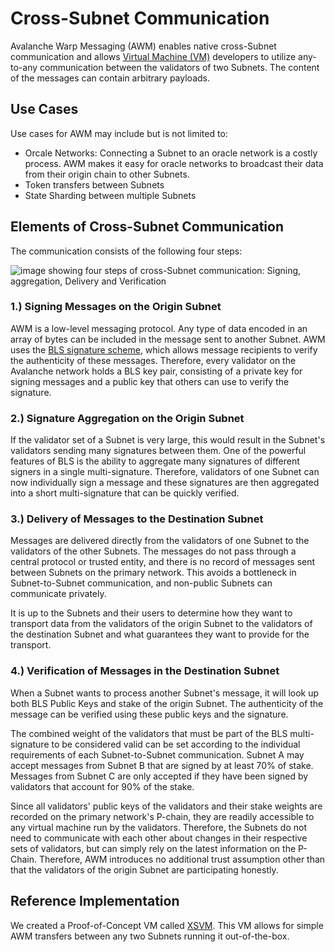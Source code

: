 # Cross-Subnet Communication

Avalanche Warp Messaging (AWM) enables native cross-Subnet communication and allows [Virtual Machine
(VM)](./README.md#virtual-machines) developers to utilize any-to-any communication between the
validators of two Subnets. The content of the messages can contain arbitrary payloads. 

## Use Cases 

Use cases for AWM may include but is not limited to:

- Orcale Networks: Connecting a Subnet to an oracle network is a costly process. AWM makes it easy
  for oracle networks to broadcast their data from their origin chain to other Subnets.
- Token transfers between Subnets 
- State Sharding between multiple Subnets

## Elements of Cross-Subnet Communication

The communication consists of the following four steps:

![image showing four steps of cross-Subnet communication: Signing, aggregation, Delivery and Verification](/img/cross-subnet-communication.png)

### 1.) Signing Messages on the Origin Subnet

AWM is a low-level messaging protocol. Any type of data encoded in an array of bytes can be included
in the message sent to another Subnet. AWM uses the [BLS signature
scheme](https://crypto.stanford.edu/~dabo/pubs/papers/BLSmultisig.html), which allows message
recipients to verify the authenticity of these messages. Therefore, every validator on the Avalanche
network holds a BLS key pair, consisting of a private key for signing messages and a public key that
others can use to verify the signature.

### 2.) Signature Aggregation on the Origin Subnet

If the validator set of a Subnet is very large, this would result in the Subnet's validators sending
many signatures between them. One of the powerful features of BLS is the ability to aggregate many
signatures of different signers in a single multi-signature. Therefore, validators of one Subnet can
now individually sign a message and these signatures are then aggregated into a short
multi-signature that can be quickly verified.

### 3.) Delivery of Messages to the Destination Subnet

Messages are delivered directly from the validators of one Subnet to the validators of the other
Subnets. The messages do not pass through a central protocol or trusted entity, and there is no
record of messages sent between Subnets on the primary network. This avoids a bottleneck in
Subnet-to-Subnet communication, and non-public Subnets can communicate privately.

It is up to the Subnets and their users to determine how they want to transport data from the
validators of the origin Subnet to the validators of the destination Subnet and what guarantees they
want to provide for the transport.

### 4.) Verification of Messages in the Destination Subnet

When a Subnet wants to process another Subnet's message, it will look up both BLS Public Keys and
stake of the origin Subnet. The authenticity of the message can be verified using these public keys
and the signature.

The combined weight of the validators that must be part of the BLS multi-signature to be considered
valid can be set according to the individual requirements of each Subnet-to-Subnet communication.
Subnet A may accept messages from Subnet B that are signed by at least 70% of stake. Messages from
Subnet C are only accepted if they have been signed by validators that account for 90% of the stake.

Since all validators' public keys of the validators and their stake weights are recorded on the
primary network's P-chain, they are readily accessible to any virtual machine run by the validators.
Therefore, the Subnets do not need to communicate with each other about changes in their respective
sets of validators, but can simply rely on the latest information on the P-Chain. Therefore, AWM
introduces no additional trust assumption other than that the validators of the origin Subnet are
participating honestly.

## Reference Implementation

We created a Proof-of-Concept VM called [XSVM](https://github.com/ava-labs/xsvm). This VM allows for
simple AWM transfers between any two Subnets running it out-of-the-box.

